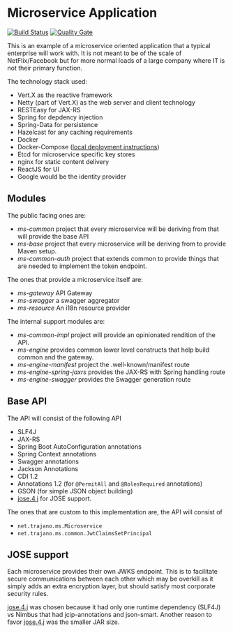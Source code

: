 Microservice Application
========================

[![Build Status](https://travis-ci.org/trajano/app-ms.svg?branch=master)](https://travis-ci.org/trajano/app-ms) [![Quality Gate](https://sonarqube.com/api/badges/gate?key=net.trajano.ms.app:app-ms)](https://sonarqube.com/dashboard?id=net.trajano.ms.app:app-ms)

This is an example of a microservice oriented application that a typical enterprise will work with.  It is not meant to be of the scale of NetFlix/Facebook but for more normal loads of a large company where IT is not their primary function.

The technology stack used:

- Vert.X as the reactive framework
- Netty (part of Vert.X) as the web server and client technology
- RESTEasy for JAX-RS
- Spring for depdency injection
- Spring-Data for persistence
- Hazelcast for any caching requirements
- Docker
- Docker-Compose ([local deployment instructions](https://site.trajano.net/app-ms/building.html))
- Etcd for microservice specific key stores
- nginx for static content delivery
- ReactJS for UI
- Google would be the identity provider

## Modules

The public facing ones are:

* *ms-common* project that every microservice will be deriving from that will provide the base API
* *ms-base* project that every microservice will be deriving from to provide Maven setup.
* *ms-common-auth* project that extends common to provide things that are needed to implement the token endpoint.

The ones that provide a microservice itself are:
* *ms-gateway* API Gateway
* *ms-swagger* a swagger aggregator
* *ms-resource* An i18n resource provider

The internal support modules are:
* *ms-common-impl* project will provide an opinionated rendition of the API.
* *ms-engine* provides common lower level constructs that help build common and the gateway.
* *ms-engine-manifest* project the .well-known/manifest route
* *ms-engine-spring-jaxrs* provides the JAX-RS with Spring handling route
* *ms-engine-swagger* provides the Swagger generation route

## Base API

The API will consist of the following API

* SLF4J
* JAX-RS
* Spring Boot AutoConfiguration annotations
* Spring Context annotations
* Swagger annotations
* Jackson Annotations
* CDI 1.2
* Annotations 1.2 (for `@PermitAll` and `@RolesRequired` annotations)
* GSON (for simple JSON object building)
* [jose.4.j][] for JOSE support.

The ones that are custom to this implementation are, the API will consist of 

* `net.trajano.ms.Microservice`
* `net.trajano.ms.common.JwtClaimsSetPrincipal`

## JOSE support

Each microservice provides their own JWKS endpoint.  This is to facilitate secure communications between each other which may be overkill as it simply adds an extra encryption layer, but should satisfy most corporate security rules.

[jose.4.j][] was chosen because it had only one runtime dependency (SLF4J) vs Nimbus that had jcip-annotations and json-smart.  Another reason to favor [jose.4.j][] was the smaller JAR size.

[jose.4.j]: https://bitbucket.org/b_c/jose4j/wiki/Home